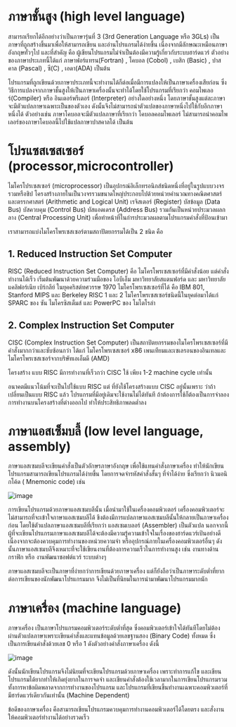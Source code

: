 # ภาษาชั้นสูง (high level language)
สามารถเรียกได้อีกอย่างว่าเป็นภาษารุ่นที่ 3 (3rd Generation Language หรือ 3GLs) เป็นภาษาที่ถูกสร้างขึ้นมาเพื่อให้สามารถเขียน และอ่านโปรแกรมได้ง่ายขึ้น เนื่องจากมีลักษณะเหมือนภาษาอังกฤษทั่วๆไป และที่สำคัญ คือ ผู้เขียนโปรแกรมไม่จำเป็นต้องมีความรู้เกี่ยวกับระบบฮาร์ดแวร์ ตัวอย่างของภาษาประเภทนี้ได้แก่ ภาษาฟอร์แทรน(Fortran) , โคบอล (Cobol) , เบสิก (Basic) , ปาสคาล (Pascal) , ซี(C) , เอดา(ADA) เป็นต้น
   
โปรแกรมที่ถูกเขียนด้วยภาษาประเภทนี้จะทำงานได้ก็ต่อเมื่อมีการแปลงให้เป็นภาษาเครื่องเสียก่อน ซึ่งวิธีการแปลงจากภาษาชั้นสูงให้เป็นภาษาเครื่องนั้นจะทำได้โดยใช้โปรแกรมที่เรียกว่า คอมไพเลอร์(Compiler) หรือ อินเตอร์พรีเตอร์ (Interpreter) อย่างใดอย่างหนึ่ง โดยภาษาชั้นสูงแต่ละภาษาจะมีตัวแปลภาษาเฉพาะเป็นของตัวเอง ดังนั้นจึงไม่สามารถนำตัวแปลของภาษาหนึ่งไปใช้กับอีกภาษาหนึ่งได้ ตัวอย่างเช่น ภาษาโคบอลจะมีตัวแปลภาษาที่เรียกว่า โคบอลคอมไพเลอร์ ไม่สามารถนำคอมไพเลอร์ของภาษาโคบอลนี้ไปใช้แปลภาษาปาสคาลได้ เป็นต้น

# โปรแซสเซสเซอร์ (processor,microcontroller)
ไมโครโปรเซสเซอร์ (microprocessor) เป็นอุปกรณ์อิเล็กทรอนิกส์ชนิดหนึ่งที่อยู่ในรูปแบบวงจรรวมหรือชิป โครงสร้างภายในเป็นวงจรรวมขนาดใหญ่ประกอบไปด้วยหน่วยคำนวณทางคณิตศาสตร์และตรรกศาสตร์
(Arithmetic and Logical Unit) เรจิสเตอร์ (Register) บัสข้อมูล (Data Bus) บัสควบคุม (Control
Bus) บัสแอดเดรส (Address Bus) รวมกันเป็นหน่วยประมวลผลกลาง (Central Processing Unit)
เพื่อทำหน้าที่ในกำรประมวลผลตามโปรแกรมคำสั่งที่ป้อนเข้ามา

เราสามารถแบ่งไมโครโพรเซสเซอร์ตามสถาปัตยกรรมได้เป็น 2 ชนิด คือ

## 1. Reduced Instruction Set Computer
RISC (Reduced Instruction Set Computer) คือ ไมโครโพรเซสเซอร์ที่มีคำสั่งน้อย แต่คำสั่งทำงานได้เร็ว เริ่มต้นพัฒนาด้วยความร่วมมือของ ไอบีเอ็ม มหาวิทยาลัยสแตนฟอร์ด และ มหาวิทยาลัยแคลิฟอร์เนีย เบิร์กลีย์ ในยุคคริสต์ทศวรรษ 1970 ไมโครโพรเซสเซอร์ที่ได้ คือ IBM 801, Stanford MIPS และ Berkeley RISC 1 และ 2 ไมโครโพรเซสเซอร์ชนิดนี้ในยุคต่อมาได้แก่ SPARC ของ ซัน ไมโครซิสเต็มส์ และ PowerPC ของ โมโตโรล่า

## 2. Complex Instruction Set Computer
CISC (Complex Instruction Set Computer) เป็นสถาป้ตยกรรมของไมโครโพรเซสเซอร์ที่มีคำสั่งมากกว่าและซับซ้อนกว่า ได้แก่ ไมโครโพรเซสเซอร์ x86 เพนเทียมและเซเลรอนของอินเทลและ ไมโครโพรเซสเซอร์จากบริษัทเอเอ็มดี (AMD)

โครงสร้าง แบบ RISC มีการทำงานที่เร็วกว่า CISC ใช้ เพียง 1-2 machine cycle เท่านั้น

อนาคตมีแนวโน้มที่จะเป็นไปใช้แบบ RISC แต่ ที่ยังใช้โครงสร้างแบบ CISC อยู่นั้นเพราะ ว่าถ้าเปลี่ยนเป็นแบบ RISC แล้ว โปรแกรมที่มีอยู่เดิมจะใช้งานไม่ได้ทันที ถ้าต้องการใช้ก็ต้องเป็นการจำลองการทำงานบนโครงสร้างที่ต่างออกไป ทำให้ประสิทธิภาพลดต่ำลง

# ภาษาแอสเซ็มบลี้ (low level language, assembly)

ภาษาแอสเซมบลีจะเขียนคำสั่งเป็นตัวอักษรภาษาอังกฤษ เพื่อใช้แทนคำสั่งภาษาเครื่อง ทำให้นักเขียนโปรแกรมสามารถเขียนโปรแกรมได้ง่ายขึ้น โดยการจดจำรหัสคำสั่งสั้นๆ ที่จำได้ง่าย ซึ่งเรียกว่า นิวมอนิกโค้ด ( Mnemonic code) เช่น

![image](https://user-images.githubusercontent.com/98943603/161997598-1146cdd8-75f5-4482-923d-ba1999758689.png)

การเขียนโปรแกรมด้วยภาษาแอสเซมบลีนั้น เมื่อนำมาใช้ในเครื่องคอมพิวเตอร์ เครื่องคอมพิวเตอร์จะไม่สามารถที่จะเข้าใจภาษาแอสเซมบลีได้ ขึงต้องมีการแปลภาษาแอสเซมบลีนั้นให้กลายเป็นภาษาเครื่องก่อน โดยใช้ตัวแปลภาษาแอสเซมบลีที่เรียกว่า แอสเซมเบลอร์ (Assembler) เป็นตัวแปล นอกจากนี้ผู้ที่จะเขียนโปรแกรมภาษาแอสเซมบลีได้จะต้องมีความรู้ความเข้าใจในเรื่องของฮาร์ดแวร์เป้นอย่างดีเนื่องจากจะต้องควบคุมการทำงานของหน่วยความจำ หรืออุปกรณ์ภายในเครื่องคอมพิวเตอร์อื่นๆ ดังนั้นภาษาแอสเซมบลีจึงเหมาะที่จะใช้เขียนงานที่ต้องการความเร็วในการทำงานสูง เช่น งานทางด้านกราฟิก หรือ งานพัฒนาซอฟต์แวร์ ระบบต่างๆ

ภาษาแอสเซมบลีจะเป็นภาษาที่ง่ายกว่าการเขียนด้วยภาษาเครื่อง แต่ก็ยังถือว่าเป็นภาษาระดับต่ำที่ยากต่อการเขียนของนักพัฒนาโปรแกรมมาก จึงไม่เป็นที่นิยมในการนำมาพัฒนาโปรแกรมมากนัก

# ภาษาเครื่อง (machine language)
ภาษาเครื่อง เป็นภาษาโปรแกรมคอมพิวเตอร์ระดับต่ำที่สุด ซึ่งคอมพิวเตอร์เข้าใจได้ทันทีโดยไม่ต้องผ่านตัวแปลภาษาเพราะเขียนคำสั่งและแทนข้อมูลด้วยเลขฐานสอง (Binary Code) ทั้งหมด ซึ่งเป็นการเขียนคำสั่งด้วยเลข 0 หรือ 1 ดังตัวอย่างคำสั่งภาษาเครื่อง ดังนี้

![image](https://user-images.githubusercontent.com/98943603/161996009-6f01e66b-b420-4732-8b33-7ce28dd797e1.png)

ดังนั้นนักเขียนโปรแกรมจึงไม่นิยมที่จะเขียนโปรแกรมด้วยภาษาเครื่อง เพราะทำการแก้ไข และเขียนโปรแกรมได้ยากทำให้เกิดยุ่งยากในการจดจำ และเขียนคำสั่งต้องใช้เวลามากในการเขียนโปรแกรมรวมทั้งการหาข้อผิดพลาดจากการทำงานของโปรแกรม และโปรแกรมที่เขียนขึ้นทำงานเฉพาะคอมพิวเตอร์ที่มีฮาร์ดแวร์เดียวกันเท่านั้น (Machine Dependent)

ข้อดีของภาษาเครื่อง คือสามารถเขียนโปรแกรมควบคุมการทำงานคอมพิวเตอร์ได้โดยตรง และสั่งงานให้คอมพิวเตอร์ทำงานได้อย่างรวดเร็ว

